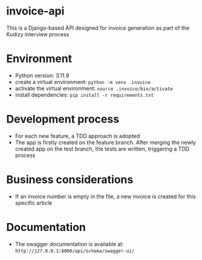 # invoice-api

This is a Django-based API designed for invoice generation as part of the Kudizy interview process

# Environment

- Python version: 3.11.9
- create a virtual environment: `python -m venv .invoice`
- activate the virtual environment: `source .invoice/bin/activate`
- install dependencies: `pip install -r requirements.txt`

# Development process

- For each new feature, a TDD approach is adopted
- The app is firstly created on the feature branch. After merging the newly created app on the test branch, the tests are written, triggering a TDD process

# Business considerations

- If an invoice number is empty in the file, a new invoice is created for this specific article

# Documentation

- The swagger documentation is available at: `http://127.0.0.1:8000/api/schema/swagger-ui/`
